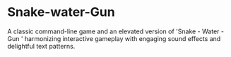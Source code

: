 # Snake-water-Gun
A classic command-line game and an elevated version of 'Snake - Water - Gun ' harmonizing interactive gameplay with engaging sound effects and delightful text patterns.
